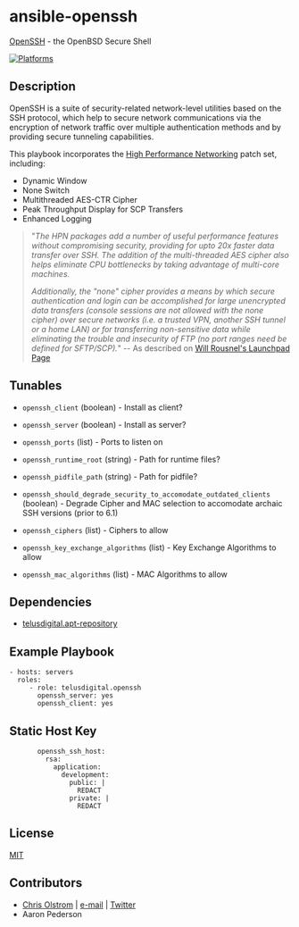 # ansible-openssh

[OpenSSH](https://wikipedia.org/wiki/OpenSSH) - the OpenBSD Secure Shell

[![Platforms](http://img.shields.io/badge/platforms-ubuntu-lightgrey.svg?style=flat)](#)

Description
-----------
OpenSSH is a suite of security-related network-level utilities based on the SSH protocol, which help to secure network communications via the encryption of network traffic over multiple authentication methods and by providing secure tunneling capabilities.

This playbook incorporates the [High Performance Networking](https://www.psc.edu/index.php/hpn-ssh) patch set, including:

* Dynamic Window
* None Switch
* Multithreaded AES-CTR Cipher
* Peak Throughput Display for SCP Transfers
* Enhanced Logging

> "_The HPN packages add a number of useful performance features without compromising security, providing for upto 20x faster data transfer over SSH. The addition of the multi-threaded AES cipher also helps eliminate CPU bottlenecks by taking advantage of multi-core machines._
>
> _Additionally, the "none" cipher provides a means by which secure authentication and login can be accomplished for large unencrypted data transfers (console sessions are not allowed with the none cipher) over secure networks (i.e. a trusted VPN, another SSH tunnel or a home LAN) or for transferring non-sensitive data while eliminating the trouble and insecurity of FTP (no port ranges need be defined for SFTP/SCP)._"
> -- As described on [Will Rousnel's Launchpad Page](https://launchpad.net/~w-rouesnel/+archive/ubuntu/openssh-hpn)

Tunables
--------
* ```openssh_client``` (boolean) - Install as client?
* ```openssh_server``` (boolean) - Install as server?
* ```openssh_ports``` (list) - Ports to listen on
* ```openssh_runtime_root``` (string) - Path for runtime files?
* ```openssh_pidfile_path``` (string) - Path for pidfile?

* ```openssh_should_degrade_security_to_accomodate_outdated_clients``` (boolean) - Degrade Cipher and MAC selection to accomodate archaic SSH versions (prior to 6.1)
* ```openssh_ciphers``` (list) - Ciphers to allow
* ```openssh_key_exchange_algorithms``` (list) - Key Exchange Algorithms to allow
* ```openssh_mac_algorithms``` (list) - MAC Algorithms to allow

Dependencies
------------
* [telusdigital.apt-repository](https://github.com/telusdigital/ansible-apt-repository/)

Example Playbook
----------------
    - hosts: servers
      roles:
         - role: telusdigital.openssh
           openssh_server: yes
           openssh_client: yes


Static Host Key
----------------
           openssh_ssh_host:
             rsa:
               application:
                 development:
                   public: |
                     REDACT
                   private: |
                     REDACT

License
-------
[MIT](https://tldrlegal.com/license/mit-license)

Contributors
------------
* [Chris Olstrom](https://colstrom.github.io/) | [e-mail](mailto:chris@olstrom.com) | [Twitter](https://twitter.com/ChrisOlstrom)
* Aaron Pederson

